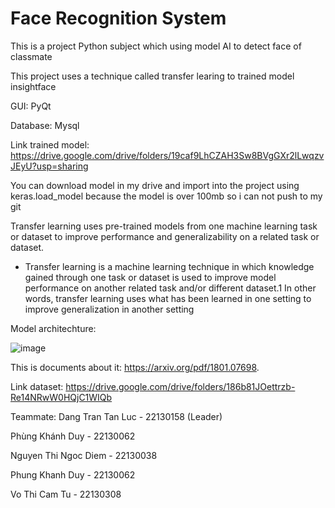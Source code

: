 # Face Recognition System
This is a project Python subject which using model AI to detect face of classmate 

This project uses a technique called transfer learing to trained model insightface

GUI: PyQt

Database: Mysql

Link trained model: https://drive.google.com/drive/folders/19caf9LhCZAH3Sw8BVgGXr2lLwqzvJEyU?usp=sharing

You can download model in my drive and import into the project using keras.load_model because the model is over 100mb so i can not push to my git

Transfer learning uses pre-trained models from one machine learning task or dataset to improve performance and generalizability on a related task or dataset.

  - Transfer learning is a machine learning technique in which knowledge gained through one task or dataset is used to improve model performance on another related task and/or different dataset.1 In other words, transfer learning uses what has been learned in one setting      to improve generalization in another setting

Model architechture:

![image](https://insightface.ai/assets/img/custom/thumb_subcenter.png)

This is documents about it: https://arxiv.org/pdf/1801.07698. 

Link dataset: https://drive.google.com/drive/folders/186b81JOettrzb-Re14NRwW0HQjC1WIQb

Teammate:
  Dang Tran Tan Luc - 22130158 (Leader)

  Phùng Khánh Duy - 22130062 

  Nguyen Thi Ngoc Diem - 22130038

  Phung Khanh Duy - 22130062

  Vo Thi Cam Tu - 22130308
  
